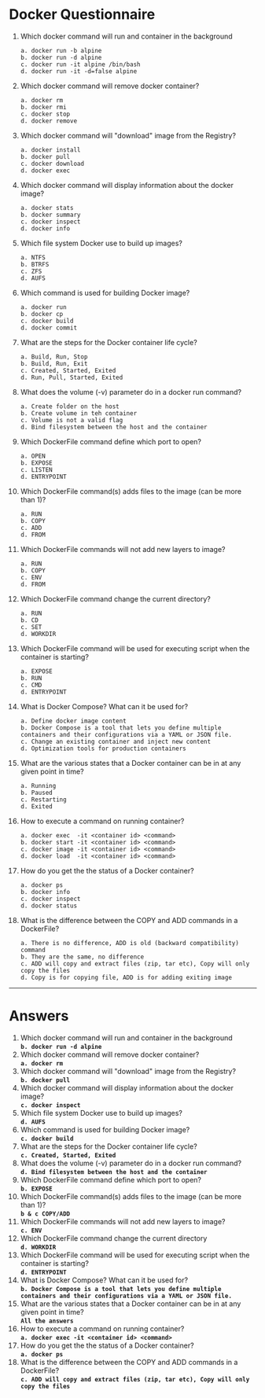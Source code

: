 # Docker Questionnaire

01. Which docker command will run and container in the background  
    ```
    a. docker run -b alpine   
    b. docker run -d alpine  
    c. docker run -it alpine /bin/bash  
    d. docker run -it -d=false alpine  
    ```   
02. Which docker command will remove docker container?
    ```
    a. docker rm   
    b. docker rmi  
    c. docker stop  
    d. docker remove  
    ```
03. Which docker command will "download" image from the Registry?
    ```
    a. docker install 
    b. docker pull
    c. docker download
    d. docker exec
    ```
04. Which docker command will display information about the docker image?
    ```
    a. docker stats 
    b. docker summary
    c. docker inspect
    d. docker info
    ```
05. Which file system Docker use to build up images?
    ```
    a. NTFS
    b. BTRFS
    c. ZFS
    d. AUFS
    ```

06. Which command is used for building Docker image?
    ```
    a. docker run 
    b. docker cp
    c. docker build
    d. docker commit
    ```
07. What are the steps for the Docker container life cycle?
    ```
    a. Build, Run, Stop
    b. Build, Run, Exit
    c. Created, Started, Exited
    d. Run, Pull, Started, Exited
    ```

08. What does the volume (-v) parameter do in a docker run command?    
    ```
    a. Create folder on the host
    b. Create volume in teh container
    c. Volume is not a valid flag
    d. Bind filesystem between the host and the container
    ```
09. Which DockerFile command define which port to open?
    ```
    a. OPEN
    b. EXPOSE
    c. LISTEN
    d. ENTRYPOINT
    ```
10. Which DockerFile command(s) adds files to the image (can be more than 1)?
    ```
    a. RUN
    b. COPY
    c. ADD
    d. FROM
    ```
11. Which DockerFile commands will not add new layers to image?
    ```
    a. RUN
    b. COPY
    c. ENV
    d. FROM
    ```

12. Which DockerFile command change the current directory?
    ```
    a. RUN
    b. CD
    c. SET
    d. WORKDIR
    ```

13. Which DockerFile command will be used for executing script when the container is starting?
    ```
    a. EXPOSE
    b. RUN
    c. CMD
    d. ENTRYPOINT
    ```
14. What is Docker Compose? What can it be used for?
    ```
    a. Define docker image content 
    b. Docker Compose is a tool that lets you define multiple containers and their configurations via a YAML or JSON file.
    c. Change an existing container and inject new content
    d. Optimization tools for production containers
    ```  
15. What are the various states that a Docker container can be in at any given point in time?
    ```
    a. Running
    b. Paused
    c. Restarting
    d. Exited 
    ```
16. How to execute a command on running container?    
    ```
    a. docker exec  -it <container id> <command>
    b. docker start -it <container id> <command>
    c. docker image -it <container id> <command>
    d. docker load  -it <container id> <command>
    ```
17. How do you get the the status of a Docker container?    
    ```
    a. docker ps
    b. docker info
    c. docker inspect
    d. docker status
    ```
18. What is the difference between the COPY and ADD commands in a DockerFile?
    ```
    a. There is no difference, ADD is old (backward compatibility) command
    b. They are the same, no difference
    c. ADD will copy and extract files (zip, tar etc), Copy will only copy the files
    d. Copy is for copying file, ADD is for adding exiting image
    ```    
----
# Answers
01. Which docker command will run and container in the background
    <br/>**`b. docker run -d alpine`**
02. Which docker command will remove docker container? 
    <br/>**`a. docker rm`**
03. Which docker command will "download" image from the Registry?
    <br/>**`b. docker pull`**
04. Which docker command will display information about the docker image?
    <br/>**`c. docker inspect`**
05. Which file system Docker use to build up images?
    <br/>**`d. AUFS`**
06. Which command is used for building Docker image?
    <br/>**`c. docker build`**
07. What are the steps for the Docker container life cycle?
    <br/>**`c. Created, Started, Exited`**
08. What does the volume (-v) parameter do in a docker run command?
    <br/>**`d. Bind filesystem between the host and the container`**
09. Which DockerFile command define which port to open?
    <br/>**`b. EXPOSE`**
10. Which DockerFile command(s) adds files to the image (can be more than 1)?
    <br/>**`b & c COPY/ADD`**
11. Which DockerFile commands will not add new layers to image?
    <br/>**`c. ENV`**
12. Which DockerFile command change the current directory 
    <br/>**`d. WORKDIR`**
13. Which DockerFile command will be used for executing script when the container is starting? 
    <br/>**`d. ENTRYPOINT`**
14. What is Docker Compose? What can it be used for?
    <br/>**`b. Docker Compose is a tool that lets you define multiple containers and their configurations via a YAML or JSON file.`**
15. What are the various states that a Docker container can be in at any given point in time?
    <br/>**`All the answers`**
16. How to execute a command on running container?
    <br/>**`a. docker exec -it <container id> <command>`**
17. How do you get the the status of a Docker container?
    <br/>**`a. docker ps`**
18. What is the difference between the COPY and ADD commands in a DockerFile?
    <br/>**`c. ADD will copy and extract files (zip, tar etc), Copy will only copy the files`**
